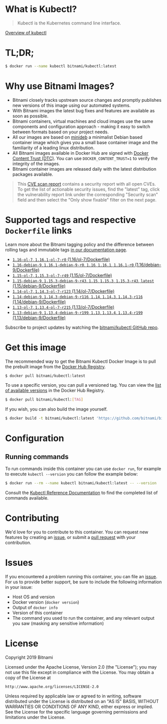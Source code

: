 
# What is Kubectl?

> Kubectl is the Kubernetes command line interface.

[Overview of kubectl](https://kubernetes.io/docs/reference/kubectl/overview/)

# TL;DR;

```bash
$ docker run --name kubectl bitnami/kubectl:latest
```

# Why use Bitnami Images?

* Bitnami closely tracks upstream source changes and promptly publishes new versions of this image using our automated systems.
* With Bitnami images the latest bug fixes and features are available as soon as possible.
* Bitnami containers, virtual machines and cloud images use the same components and configuration approach - making it easy to switch between formats based on your project needs.
* All our images are based on [minideb](https://github.com/bitnami/minideb) a minimalist Debian based container image which gives you a small base container image and the familiarity of a leading linux distribution.
* All Bitnami images available in Docker Hub are signed with [Docker Content Trust (DTC)](https://docs.docker.com/engine/security/trust/content_trust/). You can use `DOCKER_CONTENT_TRUST=1` to verify the integrity of the images.
* Bitnami container images are released daily with the latest distribution packages available.


> This [CVE scan report](https://quay.io/repository/bitnami/kubectl?tab=tags) contains a security report with all open CVEs. To get the list of actionable security issues, find the "latest" tag, click the vulnerability report link under the corresponding "Security scan" field and then select the "Only show fixable" filter on the next page.

# Supported tags and respective `Dockerfile` links

Learn more about the Bitnami tagging policy and the difference between rolling tags and immutable tags [in our documentation page](https://docs.bitnami.com/containers/how-to/understand-rolling-tags-containers/).


* [`1.16-ol-7`, `1.16.1-ol-7-r0` (1.16/ol-7/Dockerfile)](https://github.com/bitnami/bitnami-docker-kubectl/blob/1.16.1-ol-7-r0/1.16/ol-7/Dockerfile)
* [`1.16-debian-9`, `1.16.1-debian-9-r0`, `1.16`, `1.16.1`, `1.16.1-r0` (1.16/debian-9/Dockerfile)](https://github.com/bitnami/bitnami-docker-kubectl/blob/1.16.1-debian-9-r0/1.16/debian-9/Dockerfile)
* [`1.15-ol-7`, `1.15.3-ol-7-r49` (1.15/ol-7/Dockerfile)](https://github.com/bitnami/bitnami-docker-kubectl/blob/1.15.3-ol-7-r49/1.15/ol-7/Dockerfile)
* [`1.15-debian-9`, `1.15.3-debian-9-r43`, `1.15`, `1.15.3`, `1.15.3-r43`, `latest` (1.15/debian-9/Dockerfile)](https://github.com/bitnami/bitnami-docker-kubectl/blob/1.15.3-debian-9-r43/1.15/debian-9/Dockerfile)
* [`1.14-ol-7`, `1.14.3-ol-7-r123` (1.14/ol-7/Dockerfile)](https://github.com/bitnami/bitnami-docker-kubectl/blob/1.14.3-ol-7-r123/1.14/ol-7/Dockerfile)
* [`1.14-debian-9`, `1.14.3-debian-9-r116`, `1.14`, `1.14.3`, `1.14.3-r116` (1.14/debian-9/Dockerfile)](https://github.com/bitnami/bitnami-docker-kubectl/blob/1.14.3-debian-9-r116/1.14/debian-9/Dockerfile)
* [`1.13-ol-7`, `1.13.4-ol-7-r215` (1.13/ol-7/Dockerfile)](https://github.com/bitnami/bitnami-docker-kubectl/blob/1.13.4-ol-7-r215/1.13/ol-7/Dockerfile)
* [`1.13-debian-9`, `1.13.4-debian-9-r199`, `1.13`, `1.13.4`, `1.13.4-r199` (1.13/debian-9/Dockerfile)](https://github.com/bitnami/bitnami-docker-kubectl/blob/1.13.4-debian-9-r199/1.13/debian-9/Dockerfile)

Subscribe to project updates by watching the [bitnami/kubectl GitHub repo](https://github.com/bitnami/bitnami-docker-kubectl).

# Get this image

The recommended way to get the Bitnami Kubectl Docker Image is to pull the prebuilt image from the [Docker Hub Registry](https://hub.docker.com/r/bitnami/kubectl).

```bash
$ docker pull bitnami/kubectl:latest
```

To use a specific version, you can pull a versioned tag. You can view the [list of available versions](https://hub.docker.com/r/bitnami/kubectl/tags/) in the Docker Hub Registry.

```bash
$ docker pull bitnami/kubectl:[TAG]
```

If you wish, you can also build the image yourself.

```bash
$ docker build -t bitnami/kubectl:latest 'https://github.com/bitnami/bitnami-docker-kubectl.git#master:1.15/debian-9'
```

# Configuration

## Running commands

To run commands inside this container you can use `docker run`, for example to execute `kubectl --version` you can follow the example below:

```bash
$ docker run --rm --name kubectl bitnami/kubectl:latest -- --version
```

Consult the [Kubectl Reference Documentation](https://kubernetes.io/docs/reference/generated/kubectl/kubectl-commands) to find the completed list of commands available.

# Contributing

We'd love for you to contribute to this container. You can request new features by creating an [issue](https://github.com/bitnami/bitnami-docker-kubectl/issues), or submit a [pull request](https://github.com/bitnami/bitnami-docker-kubectl/pulls) with your contribution.

# Issues

If you encountered a problem running this container, you can file an [issue](https://github.com/bitnami/bitnami-docker-kubectl/issues). For us to provide better support, be sure to include the following information in your issue:

- Host OS and version
- Docker version (`docker version`)
- Output of `docker info`
- Version of this container
- The command you used to run the container, and any relevant output you saw (masking any sensitive information)

# License

Copyright 2019 Bitnami

Licensed under the Apache License, Version 2.0 (the "License");
you may not use this file except in compliance with the License.
You may obtain a copy of the License at

    http://www.apache.org/licenses/LICENSE-2.0

Unless required by applicable law or agreed to in writing, software
distributed under the License is distributed on an "AS IS" BASIS,
WITHOUT WARRANTIES OR CONDITIONS OF ANY KIND, either express or implied.
See the License for the specific language governing permissions and
limitations under the License.

